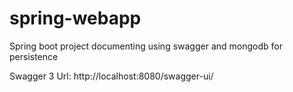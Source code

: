# spring-webapp
Spring boot project documenting using swagger and mongodb for persistence

Swagger 3 Url:
http://localhost:8080/swagger-ui/